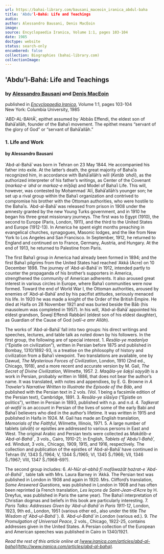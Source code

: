 ```yaml
---
url: https://bahai-library.com/bausani_maceoin_iranica_abdul-baha
title: 'Abdu'l-Bahá: Life and Teachings
audio: 
author: Alessandro Bausani, Denis MacEoin
image: 
source: Encyclopaedia Iranica, Volume 1:1, pages 103-104
date: 1985
doctype: website
status: search-only
encumbered: false
collection: Biographies (bahai-library.com)
collectionImage: 
---
```



## 'Abdu'l-Bahá: Life and Teachings

### by [Alessandro Bausani](https://bahai-library.com/author/Alessandro+Bausani) and [Denis MacEoin](https://bahai-library.com/author/Denis+MacEoin)

published in [_Encyclopaedia Iranica_](https://bahai-library.com/series/Encyclopaedia%20Iranica), Volume 1:1, pages 103-104  
New York: Columbia University, 1985


ʿABD-AL-BAHĀʾ, epithet assumed by ʿAbbās Effendi, the eldest son of Bahāʾallāh, founder of the Bahaʾi movement. The epithet means “servant of the glory of God” or “servant of Bahāʾallāh.”  

### 1\. Life and Work

#### by Alessandro Bausani

ʿAbd-al-Bahāʾ was born in Tehran on 23 May 1844. He accompanied his father into exile. At the latter’s death, the great majority of Bahaʾis recognized him, in accordance with Bahāʾallāh’s will (_Ketāb ʿahdī_), as the authorized interpreter of his father’s writings, as Center of the Covenant (_markaz-e ʿahd_ or _markaz-e mīṯāq_) and Model of Bahaʾi Life. This will, however, was contested by Moḥammad ʿAlī, Bahāʾallāh’s younger son; he set up a rival group within the Bahaʾi organization and contrived to compromise his brother with the Ottoman authorities, who were hostile to the Bahaʾis. ʿAbd-al-Bahāʾ was released from prison in 1908 under the amnesty granted by the new Young Turks government, and in 1910 he began his three great missionary journeys. The first was to Egypt (1910), the second to Europe (Paris, London, 1911), and the third to the United States and Europe (1912-13). In America he spent eight months preaching in evangelical churches, synagogues, Masonic lodges, and the like from New York to Los Angeles and San Francisco. In September, 1912, he returned to England and continued on to France, Germany, Austria, and Hungary. At the end of 1913, he returned to Palestine from Paris.

The first Bahaʾi group in America had already been formed in 1894; and the first Bahaʾi pilgrims from the United States had reached ʿAkkā (Acre) on 10 December 1898. The journey of ʿAbd-al-Bahāʾ in 1912, intended partly to counter the propaganda of his brother’s supporters in America, strengthened the community of American adherents. It also aroused great interest in various circles in Europe, where Bahaʾi communities were now formed. Toward the end of World War I, the Ottoman authorities, aroused by enemies of ʿAbd-al-Bahāʾ and by his pacifist attitudes, seriously menaced his life. In 1920 he was made a knight of the Order of the British Empire. He died at Haifa on 28 November 1921 and was buried beside the Bāb (his mausoleum was completed in 1957). In his will, ʿAbd-al-Bahāʾ appointed his eldest grandson, Šowqī Effendi Rabbānī (eldest son of his eldest daughter), as Guardian of the Cause of God (_valī-e amr Allāh_).

The works of ʿAbd-al-Bahāʾ fall into two groups: his direct writings and speeches, lectures, and table talk as noted down by his followers. In the first group, the following are of special interest. 1. _Resāla-ye madanīya_ (“Epistle on civilization”), written in Persian before 1875 and published in Bombay, 1310/1892-93, is a treatise on the philosophy of history and civilization from a Bahaʾi viewpoint. Two translations are available, one by Dawud, _The Mysterious Forces of Civilization_, London, 1910 (2nd ed., Chicago, 1918), and a more recent and accurate version by M. Gail, _The Secret of Divine Civilization_, Wilmette, 1957. 2. _Maqāla-ye šaḵṣī sayyāḥ_ is a work in Persian, probably written in 1886, that does not bear the author’s name. It was translated, with notes and appendixes, by E. G. Browne in _A Traveler’s Narrative Written to Illustrate the Episode of the Bāb_, and published with the Persian text in 2 vols. (Vol. 1 being a facsimile edition of the Persian text), Cambridge, 1891. 3. _Resāla-ye sīāsīya_ (“Epistle on politics”), written in Persian in 1893, published with n.p. and n.d. 4. _Taḏkerat al-wafāʾ_ is an account in Persian of the lives of some of the early Babi and Bahaʾi believers who died in the author’s lifetime. It was written in 1915 and published in Haifa in 1924. M. Gail has made an English translation, _Memorials of the Faithful_, Wilmette, Illinois, 1971. 5. A large number of tablets (_alvāḥ_) or epistles are addressed to various persons in East and West. The original Arabic and Persian texts were collected as _Makātīb-e ʿAbd-al-Bahāʾ_ , 3 vols., Cairo, 1910-21; in English, _Tablets of ʿAbdu’l-Bahāʾ_, ed. Windust, 3 vols., Chicago, 1909, 1915, and 1916, respectively. The collection and publication of the epistles of ʿAbd-al-Bahāʾ have continued in Tehran (IV, 1343 Š./1964; V, 1344 Š./1965; VI, 1345 Š./1966; VII, 1346 Š./1967; VIII, 1347 Š./1968-69?).

The second group includes: 6. _Al-Nūr al-abhā fī mofāważāt ḥażrat-e ʿAbd-al-Bahāʾ_ , table talk with Mrs. Laura Barney in ʿAkkā. The Persian text was published in London in 1908 and again in 1920. Mrs. Clifford’s translation, _Some Answered Questions_, was published in London in 1908 and has often been reprinted (a French translation, _Les leçons de Saint-Jean-d’Acre_ by H. Dreyfus, was published in Paris the same year). The Bahaʾi interpretation of Christian dogmas and beliefs in this book are particularly interesting. 7. _Paris Talks: Addresses Given by ʿAbd-ul-Bahāʾ in Paris 1911-12_, London, 1923, 9th ed., London, 1951 (various other ed., also under the title _The Wisdom of ʿAbd-ul-Bahāʾ_ ). 8\. _ʿAbd-ul-Bahāʾ in London_ (various ed.). 9. _The Promulgation of Universal Peace_, 2 vols., Chicago, 1922-25, contains addresses given in the United States. A Persian collection of the European and American speeches was published in Cairo in 1340/1921.

  
_Read the rest of this article online at [www.iranica.com/articles/abd-al-baha](http://www.iranica.com/articles/abd-al-baha)._